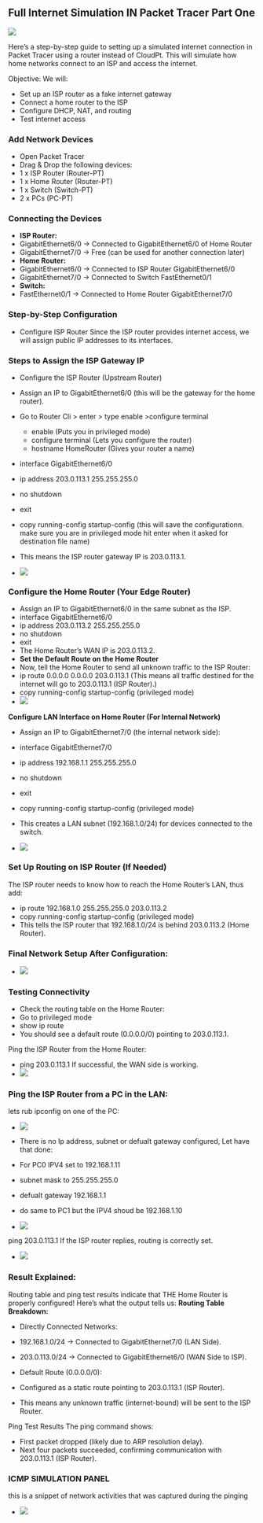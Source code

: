 ## Full Internet Simulation IN Packet Tracer Part One

![](https://i.imgur.com/XgpW4RB.png)

Here’s a step-by-step guide to setting up a simulated internet connection in Packet Tracer using a router instead of CloudPt. This will simulate how home networks connect to an ISP and access the internet.

Objective:
We will:
- Set up an ISP router as a fake internet gateway
- Connect a home router to the ISP
- Configure DHCP, NAT, and routing
- Test internet access

### Add Network Devices
-  Open Packet Tracer
-  Drag & Drop the following devices:
  -  1 x ISP Router (Router-PT)
  -  1 x Home Router (Router-PT)
  -  1 x Switch (Switch-PT)
  -  2 x PCs (PC-PT)

### Connecting the Devices
-  **ISP Router:**
  -  GigabitEthernet6/0 → Connected to GigabitEthernet6/0 of Home Router
  -  GigabitEthernet7/0 → Free (can be used for another connection later)
-  **Home Router:**
  -  GigabitEthernet6/0 → Connected to ISP Router GigabitEthernet6/0
  -  GigabitEthernet7/0 → Connected to Switch FastEthernet0/1
-  **Switch:**
-  FastEthernet0/1 → Connected to Home Router GigabitEthernet7/0

###  Step-by-Step Configuration
-  Configure ISP Router
Since the ISP router provides internet access, we will assign public IP addresses to its interfaces.

###  Steps to Assign the ISP Gateway IP
-  Configure the ISP Router (Upstream Router)
-  Assign an IP to GigabitEthernet6/0 (this will be the gateway for the home router).
- Go to Router Cli > enter > type enable >configure terminal
  - enable  (Puts you in privileged mode)
  -  configure terminal (Lets you configure the router)
  -  hostname HomeRouter (Gives your router a name)

-  interface GigabitEthernet6/0
-  ip address 203.0.113.1 255.255.255.0
-  no shutdown
-  exit
-  copy running-config startup-config (this will save the configurationn. make sure you are in privileged mode hit enter when it asked for destination file name)
-  This means the ISP router gateway IP is 203.0.113.1.
-   ![](https://i.imgur.com/yDDwQE7.png)

###  Configure the Home Router (Your Edge Router)
-  Assign an IP to GigabitEthernet6/0 in the same subnet as the ISP.
-  interface GigabitEthernet6/0
-  ip address 203.0.113.2 255.255.255.0
-  no shutdown
-  exit
-  The Home Router’s WAN IP is 203.0.113.2.
-  **Set the Default Route on the Home Router**
-  Now, tell the Home Router to send all unknown traffic to the ISP Router:
  -  ip route 0.0.0.0 0.0.0.0 203.0.113.1  (This means all traffic destined for the internet will go to 203.0.113.1 (ISP Router).)
  -   copy running-config startup-config (privileged mode)
-  ![](https://i.imgur.com/VTFuPBv.png)

**Configure LAN Interface on Home Router (For Internal Network)**
-  Assign an IP to GigabitEthernet7/0 (the internal network side):
  -  interface GigabitEthernet7/0
  -  ip address 192.168.1.1 255.255.255.0
  -  no shutdown
  -  exit
  -  copy running-config startup-config (privileged mode)
-  This creates a LAN subnet (192.168.1.0/24) for devices connected to the switch.

-  ![](https://i.imgur.com/VTFuPBv.png)

###  Set Up Routing on ISP Router (If Needed)
The ISP router needs to know how to reach the Home Router’s LAN, thus add:
-  ip route 192.168.1.0 255.255.255.0 203.0.113.2
-  copy running-config startup-config (privileged mode)
-  This tells the ISP router that 192.168.1.0/24 is behind 203.0.113.2 (Home Router).

### Final Network Setup After Configuration:
-  ![](https://i.imgur.com/4NkALbC.png)

###  Testing Connectivity
-  Check the routing table on the Home Router:
-  Go to privileged mode
-  show ip route
-  You should see a default route (0.0.0.0/0) pointing to 203.0.113.1.

Ping the ISP Router from the Home Router:
-  ping 203.0.113.1
If successful, the WAN side is working.
-    ![](https://i.imgur.com/JKE5p3n.png)

### Ping the ISP Router from a PC in the LAN:
lets rub ipconfig on one of the PC:
-  ![](https://i.imgur.com/jN4UgiQ.png)

- There is no Ip address, subnet or defualt gateway configured, Let have that done:
- For PC0 IPV4 set to 192.168.1.11
- subnet mask to 255.255.255.0
- defualt gateway 192.168.1.1
- do same to PC1 but the IPV4 shoud be 192.168.1.10
- ![](https://i.imgur.com/S17Rlo3.png)

ping 203.0.113.1
If the ISP router replies, routing is correctly set.

-  ![](https://i.imgur.com/DsAtgJq.png)

###  Result Explained:
Routing table and ping test results indicate that THE Home Router is properly configured! Here’s what the output tells us:
**Routing Table Breakdown:**
-  Directly Connected Networks:
-  192.168.1.0/24 → Connected to GigabitEthernet7/0 (LAN Side).
-  203.0.113.0/24 → Connected to GigabitEthernet6/0 (WAN Side to ISP).
-  Default Route (0.0.0.0/0):

-  Configured as a static route pointing to 203.0.113.1 (ISP Router).
-  This means any unknown traffic (internet-bound) will be sent to the ISP Router.

Ping Test Results
The ping command shows:
-  First packet dropped (likely due to ARP resolution delay).
-  Next four packets succeeded, confirming communication with 203.0.113.1 (ISP Router).

### ICMP SIMULATION PANEL
this is a snippet of network activities that was captured during the pinging 
-  ![](https://i.imgur.com/6qjtpBY.png)
